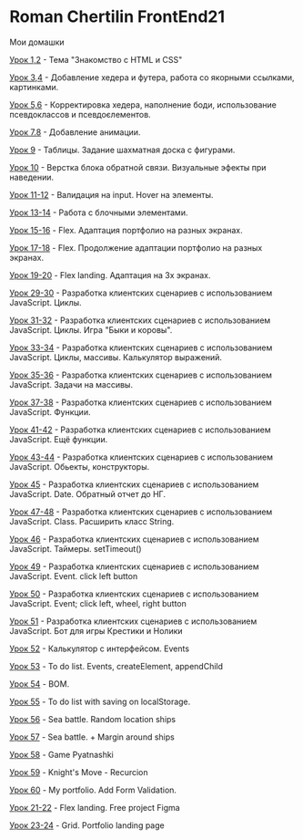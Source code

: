 # Roman Chertilin FrontEnd21
Мои домашки

[Урок 1,2](https://romb52.github.io/DZ_1-2/) - Тема "Знакомство с HTML и CSS"

[Урок 3,4](https://romb52.github.io/DZ_3-4/) - Добавление хедера и футера, работа со якорными ссылками, картинками.

[Урок 5,6](https://romb52.github.io/DZ_5-6/) - Корректировка хедера, наполнение боди, использование псевдоклассов и псевдоєлементов.

[Урок 7.8](https://romb52.github.io/DZ_7-8/) - Добавление анимации.

[Урок 9](https://romb52.github.io/DZ_9_chess/) - Таблицы. Задание шахматная доска с фигурами.

[Урок 10](https://romb52.github.io/DZ_10_form/) - Верстка блока обратной связи. Визуальные эфекты при наведении.

[Урок 11-12](https://romb52.github.io/DZ_11-12/) - Валидация на input. Hover на элементы.

[Урок 13-14](https://romb52.github.io/DZ_13-14/) - Работа с блочными элементами.

[Урок 15-16](https://romb52.github.io/DZ_15-16_Flex/) - Flex. Адаптация портфолио на разных экранах.

[Урок 17-18](https://romb52.github.io/DZ_17-18_Flex) - Flex. Продолжение адаптации портфолио на разных экранах.

[Урок 19-20](https://romb52.github.io/DZ_FlexLanding/) - Flex landing. Адаптация на 3х экранах.

[Урок 29-30](https://romb52.github.io/DZ_29-30_JS/) - Разработка клиентских сценариев с использованием JavaScript. Циклы.

[Урок 31-32](https://romb52.github.io/DZ_31-32_JS/) - Разработка клиентских сценариев с использованием JavaScript. Циклы. Игра "Быки и коровы".

[Урок 33-34](https://romb52.github.io/DZ_33_34_JS/) - Разработка клиентских сценариев с использованием JavaScript. Циклы, массивы. Калькулятор выражений.

[Урок 35-36](https://romb52.github.io/DZ_JS_Array/) - Разработка клиентских сценариев с использованием JavaScript. Задачи на массивы. 

[Урок 37-38](https://romb52.github.io/DZ_JS_Calculator/) - Разработка клиентских сценариев с использованием JavaScript. Функции. 

[Урок 41-42](https://romb52.github.io/DZ_JS_Function/) - Разработка клиентских сценариев с использованием JavaScript. Ещё функции. 

[Урок 43-44](https://romb52.github.io/DZ_JS_Object/) - Разработка клиентских сценариев с использованием JavaScript. Обьекты, конструкторы. 

[Урок 45](https://romb52.github.io/DZ_JS_Object_Date/) - Разработка клиентских сценариев с использованием JavaScript. Date. Обратный отчет до НГ. 

[Урок 47-48](https://romb52.github.io/DZ_JS_Class/) - Разработка клиентских сценариев с использованием JavaScript. Class. Расширить класс String. 

[Урок 46](https://romb52.github.io/DZ_JS_Object_Hamlet/) - Разработка клиентских сценариев с использованием JavaScript. Таймеры. setTimeout()

[Урок 49](https://romb52.github.io/DZ_Event_clickToMoveOneDiv/) - Разработка клиентских сценариев с использованием JavaScript. Event. click left button

[Урок 50](https://romb52.github.io/DZ_Event_clickToMoveThreeDiv/) - Разработка клиентских сценариев с использованием JavaScript. Event; click left, wheel, right  button

[Урок 51](https://romb52.github.io/DZ_JS_tic-tac-toe/krectNull.html) - Разработка клиентских сценариев с использованием JavaScript. Бот для игры Крестики и Нолики

[Урок 52](https://romb52.github.io/DZ_JS_Calculator/) - Калькулятор с интерфейсом. Events

[Урок 53](https://romb52.github.io/DZ_JS_ToDoList/) - To do list. Events, createElement, appendChild

[Урок 54](https://romb52.github.io/DZ_JS_BOM/) - BOM.

[Урок 55](https://romb52.github.io/DZ_JS_ToDoListLocalStorage/) - To do list with saving on localStorage.

[Урок 56](https://romb52.github.io/DZ_JS_seaBattleRandomShips/) - Sea battle. Random location ships

[Урок 57](https://romb52.github.io/DZ_JS_seaBattleRandomShipsMargin/) - Sea battle. + Margin around ships

[Урок 58](https://romb52.github.io/DZ_JS_Pyatnashki/) - Game Pyatnashki

[Урок 59](https://romb52.github.io/DZ_JS_KnightMove/) - Knight's Move - Recurcion

[Урок 60](https://romb52.github.io/DZ_JS_FormValidation/) - My portfolio. Add Form Validation.

[Урок 21-22](https://romb52.github.io/DZ_ProjectFigma_flex_landing/) - Flex landing. Free project Figma

[Урок 23-24](https://romb52.github.io/DZ_PortfolioLandingCSSGrid/) - Grid. Portfolio landing page

